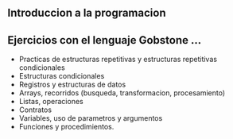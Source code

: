 ## Introduccion a la programacion
## Ejercicios con el lenguaje Gobstone ...

- Practicas de estructuras repetitivas y estructuras repetitivas condicionales 
- Estructuras condicionales
- Registros y estructuras de datos
- Arrays, recorridos (busqueda, transformacion, procesamiento)
- Listas, operaciones
- Contratos
- Variables, uso de parametros y argumentos
- Funciones y procedimientos.
